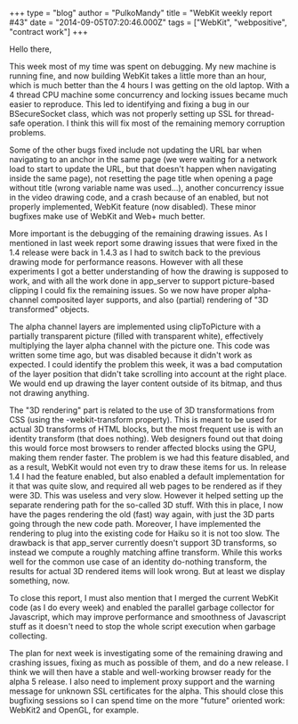 +++
type = "blog"
author = "PulkoMandy"
title = "WebKit weekly report #43"
date = "2014-09-05T07:20:46.000Z"
tags = ["WebKit", "webpositive", "contract work"]
+++

Hello there,

This week most of my time was spent on debugging. My new machine is running fine, and now building WebKit takes a little more than an hour, which is much better than the 4 hours I was getting on the old laptop. With a 4 thread CPU machine some concurrency and locking issues became much easier to reproduce. This led to identifying and fixing a bug in our BSecureSocket class, which was not properly setting up SSL for thread-safe operation. I think this will fix most of the remaining memory corruption problems.

<!--more-->

Some of the other bugs fixed include not updating the URL bar when navigating to an anchor in the same page (we were waiting for a network load to start to update the URL, but that doesn't happen when navigating inside the same page), not resetting the page title when opening a page without title (wrong variable name was used...), another concurrency issue in the video drawing code, and a crash because of an enabled, but not properly implemented, WebKit feature (now disabled). These minor bugfixes make use of WebKit and Web+ much better.

More important is the debugging of the remaining drawing issues. As I mentioned in last week report some drawing issues that were fixed in the 1.4 release were back in 1.4.3 as I had to switch back to the previous drawing mode for performance reasons. However with all these experiments I got a better understanding of how the drawing is supposed to work, and with all the work done in app_server to support picture-based clipping I could fix the remaining issues. So we now have proper alpha-channel composited layer supports, and also (partial) rendering of "3D transformed" objects.

The alpha channel layers are implemented using clipToPicture with a partially transparent picture (filled with transparent white), effectively multiplying the layer alpha channel with the picture one. This code was written some time ago, but was disabled because it didn't work as expected. I could identify the problem this week, it was a bad computation of the layer position that didn't take scrolling into account at the right place. We would end up drawing the layer content outside of its bitmap, and thus not drawing anything.

The "3D rendering" part is related to the use of 3D transformations from CSS (using the -webkit-transform property). This is meant to be used for actual 3D transforms of HTML blocks, but the most frequent use is with an identity transform (that does nothing). Web designers found out that doing this would force most browsers to render affected blocks using the GPU, making them render faster. The problem is we had this feature disabled, and as a result, WebKit would not even try to draw these items for us. In release 1.4 I had the feature enabled, but also enabled a default implementation for it that was quite slow, and required all web pages to be rendered as if they were 3D. This was useless and very slow. However it helped setting up the separate rendering path for the so-called 3D stuff. With this in place, I now have the pages rendering the old (fast) way again, with just the 3D parts going through the new code path. Moreover, I have implemented the rendering to plug into the existing code for Haiku so it is not too slow. The drawback is that app_server currently doesn't support 3D transforms, so instead we compute a roughly matching affine transform. While this works well for the common use case of an identity do-nothing transform, the results for actual 3D rendered items will look wrong. But at least we display something, now.

To close this report, I must also mention that I merged the current WebKit code (as I do every week) and enabled the parallel garbage collector for Javascript, which may improve performance and smoothness of Javascript stuff as it doesn't need to stop the whole script execution when garbage collecting.

The plan for next week is investigating some of the remaining drawing and crashing issues, fixing as much as possible of them, and do a new release. I think we will then have a stable and well-working browser ready for the alpha 5 release. I also need to implement proxy support and the warning message for unknown SSL certificates for the alpha. This should close this bugfixing sessions so I can spend time on the more "future" oriented work: WebKit2 and OpenGL, for example.